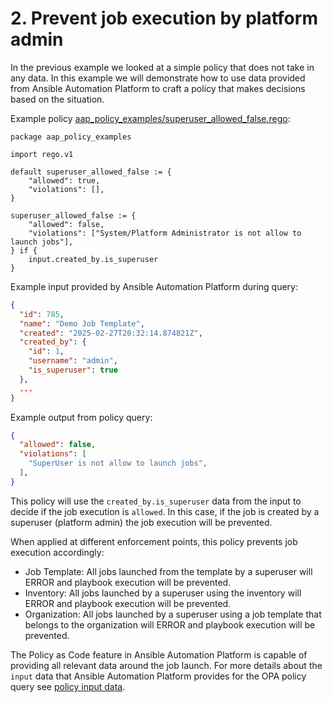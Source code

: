 # 2. Prevent job execution by platform admin

In the previous example we looked at a simple policy that does not take in any data. In this example we will demonstrate how to use data provided from Ansible Automation Platform to craft a policy that makes decisions based on the situation.


Example policy [aap_policy_examples/superuser_allowed_false.rego](aap_policy_examples/superuser_allowed_false.rego):

```rego
package aap_policy_examples

import rego.v1

default superuser_allowed_false := {
	"allowed": true,
	"violations": [],
}

superuser_allowed_false := {
	"allowed": false,
	"violations": ["System/Platform Administrator is not allow to launch jobs"],
} if {
	input.created_by.is_superuser
}
```

Example input provided by Ansible Automation Platform during query:

```json
{
  "id": 785,
  "name": "Demo Job Template",
  "created": "2025-02-27T20:32:14.874821Z",
  "created_by": {
    "id": 1,
    "username": "admin",
    "is_superuser": true
  },
  ...
}
```

Example output from policy query:

```json
{
  "allowed": false,
  "violations": [
    "SuperUser is not allow to launch jobs",
  ],
}
```

This policy will use the `created_by.is_superuser` data from the input to decide if the job execution is `allowed`. In this case, if the job is created by a superuser (platform admin) the job execution will be prevented.

When applied at different enforcement points, this policy prevents job execution accordingly:

- Job Template: All jobs launched from the template by a superuser will ERROR and playbook execution will be prevented.
- Inventory: All jobs launched by a superuser using the inventory will ERROR and playbook execution will be prevented.
- Organization: All jobs launched by a superuser using a job template that belongs to the organization will ERROR and playbook execution will be prevented.

The Policy as Code feature in Ansible Automation Platform is capable of providing all relevant data around the job launch. For more details about the `input` data that Ansible Automation Platform provides for the OPA policy query see [policy input data](POLICY_OUTPUT_DATA.md).
